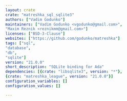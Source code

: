 ```yaml
---
layout: crate
crate: "matreshka_sql_sqlite3"
authors: ["Vadim Godunko"]
maintainers: ["Vadim Godunko <vgodunko@gmail.com>",
"Maxim Reznik <reznikmm@gmail.com>"]
licenses: ["BSD-3-Clause"]
websites: ["https://github.com/godunko/matreshka"]
tags: ["sql",
"database",
"db",
"sqlite"]
version: "21.0.0"
short_description: "SQLite binding for Ada"
dependencies: [{crate: "libsqlite3", version: "*"},
{crate: "matreshka_league", version: "21.0.0"}]
configuration_variables: []
configuration_values: []

---
```



